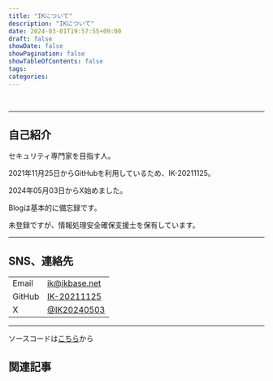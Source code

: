 ```yaml
---
title: "IKについて"
description: "IKについて"
date: 2024-03-01T19:57:55+09:00
draft: false
showDate: false
showPagination: false
showTableOfContents: false
tags:
categories:
---
```


<br>

---

## 自己紹介

セキュリティ専門家を目指す人。

2021年11月25日からGitHubを利用しているため、IK-20211125。

2024年05月03日からX始めました。

Blogは基本的に備忘録です。

未登録ですが、情報処理安全確保支援士を保有しています。

---

## SNS、連絡先

| | |
| --- | --- |
| Email | ik@ikbase.net |
| GitHub | [IK-20211125](https://github.com/IK-20211125) |
| X | [@IK20240503](https://twitter.com/IK20240503) |

---

ソースコードは[こちら](https://github.com/IK-20211125/ikbase.net)から


<!-- ## 旧 GitHub Pages

[文字数チェッカー](https://IK-20211125.github.io/checker.html) -->

## 関連記事
